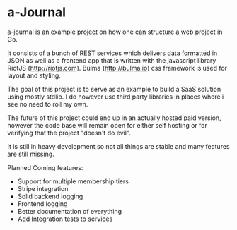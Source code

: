 # a-Journal

a-journal is an example project on how one can structure a web project in Go.

It consists of a bunch of REST services which delivers data formatted in JSON as well as a frontend app that is written with the javascript library RiotJS (http://riotjs.com). Bulma (http://bulma.io) css framework is used for layout and styling.

The goal of this project is to serve as an example to build a SaaS solution using mostly stdlib. I do however use third party libraries in places where i see no need to roll my own.

The future of this project could end up in an actually hosted paid version, however the code base will remain open for either self hosting or for verifying that the project "doesn't do evil".

It is still in heavy development so not all things are stable and many features are still missing.

Planned Coming features:

*   Support for multiple membership tiers
*   Stripe integration
*   Solid backend logging
*   Frontend logging
*   Better documentation of everything
*   Add Integration tests to services
